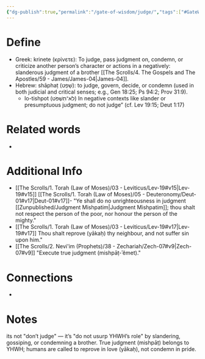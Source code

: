 ```yaml
---
{"dg-publish":true,"permalink":"/gate-of-wisdom/judge/","tags":["#GateWisdom","#J"]}
---
```


# Define
- Greek: krinete (κρίνετε): To judge, pass judgment on, condemn, or criticize another person’s character or actions in a negatively: slanderous judgment of a brother [[The Scrolls/4. The Gospels and The Apostles/59 - James/James-04\|James-04]].
- Hebrew: shāphaṭ (שָׁפַט): to judge, govern, decide, or condemn (used in both judicial and critical senses; e.g., Gen 18:25; Ps 94:2; Prov 31:9). 
	- lo-tishpot (לֹא־תִשְׁפֹּט) In negative contexts like slander or presumptuous judgment; do not judge” (cf. Lev 19:15; Deut 1:17)


# Related words
- 

# Additional Info
- [[The Scrolls/1. Torah (Law of Moses)/03 - Leviticus/Lev-19#v15\|Lev-19#v15]] [[The Scrolls/1. Torah (Law of Moses)/05 - Deuteronomy/Deut-01#v17\|Deut-01#v17]]- "Ye shall do no unrighteousness in judgment [[Zunpublished/Judgment Mishpatim\|Judgment Mishpatim]]; thou shalt not respect the person of the poor, nor honour the person of the mighty."
- [[The Scrolls/1. Torah (Law of Moses)/03 - Leviticus/Lev-19#v17\|Lev-19#v17]] Thou shalt reprove (yākaḥ) thy neighbour, and not suffer sin upon him."
- [[The Scrolls/2. Nevi'im (Prophets)/38 - Zechariah/Zech-07#v9\|Zech-07#v9]] "Execute true judgment (mishpāṭ-ʾĕmet)."

# Connections
- 

# Notes
its not "don’t judge" — it’s "do not usurp YHWH’s role" by slandering, gossiping, or condemning a brother. True judgment (mishpāṭ) belongs to YHWH; humans are called to reprove in love (yākaḥ), not condemn in pride.

